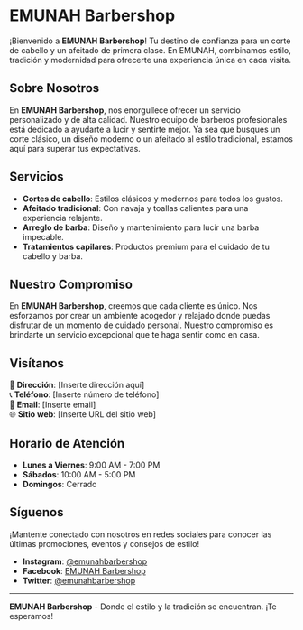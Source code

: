 # EMUNAH Barbershop

¡Bienvenido a **EMUNAH Barbershop**! Tu destino de confianza para un corte de cabello y un afeitado de primera clase. En EMUNAH, combinamos estilo, tradición y modernidad para ofrecerte una experiencia única en cada visita.

## Sobre Nosotros

En **EMUNAH Barbershop**, nos enorgullece ofrecer un servicio personalizado y de alta calidad. Nuestro equipo de barberos profesionales está dedicado a ayudarte a lucir y sentirte mejor. Ya sea que busques un corte clásico, un diseño moderno o un afeitado al estilo tradicional, estamos aquí para superar tus expectativas.

## Servicios

- **Cortes de cabello**: Estilos clásicos y modernos para todos los gustos.
- **Afeitado tradicional**: Con navaja y toallas calientes para una experiencia relajante.
- **Arreglo de barba**: Diseño y mantenimiento para lucir una barba impecable.
- **Tratamientos capilares**: Productos premium para el cuidado de tu cabello y barba.

## Nuestro Compromiso

En **EMUNAH Barbershop**, creemos que cada cliente es único. Nos esforzamos por crear un ambiente acogedor y relajado donde puedas disfrutar de un momento de cuidado personal. Nuestro compromiso es brindarte un servicio excepcional que te haga sentir como en casa.

## Visítanos

📍 **Dirección**: [Inserte dirección aquí]  
📞 **Teléfono**: [Inserte número de teléfono]  
📧 **Email**: [Inserte email]  
🌐 **Sitio web**: [Inserte URL del sitio web]

## Horario de Atención

- **Lunes a Viernes**: 9:00 AM - 7:00 PM  
- **Sábados**: 10:00 AM - 5:00 PM  
- **Domingos**: Cerrado

## Síguenos

¡Mantente conectado con nosotros en redes sociales para conocer las últimas promociones, eventos y consejos de estilo!

- **Instagram**: [@emunahbarbershop](https://instagram.com/emunahbarbershop)  
- **Facebook**: [EMUNAH Barbershop](https://facebook.com/emunahbarbershop)  
- **Twitter**: [@emunahbarbershop](https://twitter.com/emunahbarbershop)

---

**EMUNAH Barbershop** - Donde el estilo y la tradición se encuentran. ¡Te esperamos!
